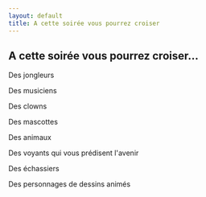 ```yaml
---
layout: default
title: A cette soirée vous pourrez croiser
---
```


## A cette soirée vous pourrez croiser...

Des jongleurs

Des musiciens

Des clowns

Des mascottes

Des animaux

Des voyants qui vous prédisent l'avenir

Des échassiers

Des personnages de dessins animés
